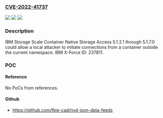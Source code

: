 ### [CVE-2022-41737](https://cve.mitre.org/cgi-bin/cvename.cgi?name=CVE-2022-41737)
![](https://img.shields.io/static/v1?label=Product&message=Storage%20Scale%20Container%20Native%20Storage%20Access&color=blue)
![](https://img.shields.io/static/v1?label=Version&message=5.1.2.1%3C%3D%205.1.7.0%20&color=brighgreen)
![](https://img.shields.io/static/v1?label=Vulnerability&message=CWE-287%20Improper%20Authentication&color=brighgreen)

### Description

IBM Storage Scale Container Native Storage Access 5.1.2.1 through 5.1.7.0 could allow a local attacker to initiate connections from a container outside the current namespace.  IBM X-Force ID:  237811.

### POC

#### Reference
No PoCs from references.

#### Github
- https://github.com/fkie-cad/nvd-json-data-feeds

